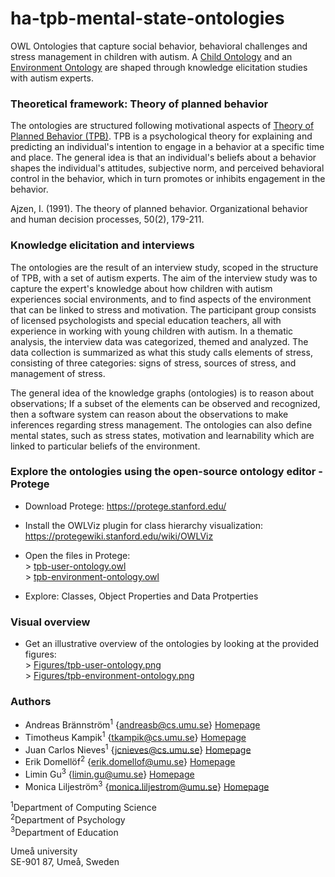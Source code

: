 # ha-tpb-mental-state-ontologies

OWL Ontologies that capture social behavior, behavioral challenges and stress management in children with autism. A [Child Ontology](https://github.com/Interactive-Intelligent-Systems/ha-tpb-mental-state-ontologies/blob/main/TURTLE-Syntax/tpb-user-ontology-TURTLE-Syntax.owl) and an [Environment Ontology](https://github.com/Interactive-Intelligent-Systems/ha-tpb-mental-state-ontologies/blob/main/TURTLE-Syntax/tpb-environment-ontology-TURTLE-Syntax.owl) are shaped through knowledge elicitation studies with autism experts. 

### Theoretical framework: Theory of planned behavior

The ontologies are structured following motivational aspects of [Theory of Planned Behavior (TPB)](https://en.wikipedia.org/wiki/Theory_of_planned_behavior). TPB is a psychological theory for explaining and predicting an individual's intention to engage in a behavior at a specific time and place. The general idea is that an individual's beliefs about a behavior shapes the individual's attitudes, subjective norm, and perceived behavioral control in the behavior, which in turn promotes or inhibits engagement in the behavior.

Ajzen, I. (1991). The theory of planned behavior. Organizational behavior and human decision processes, 50(2), 179-211.

### Knowledge elicitation and interviews

The ontologies are the result of an interview study, scoped in the structure of TPB, with a set of autism experts. The aim of the interview study was to capture the expert's knowledge about how children with autism experiences social environments, and to find aspects of the environment that can be linked to stress and motivation. The participant group consists of licensed psychologists and special education teachers, all with experience in working with young children with autism. In a thematic analysis, the interview data was categorized, themed and analyzed. The data collection is summarized as what this study calls elements of stress, consisting of three categories: signs of stress, sources of stress, and management of stress.

The general idea of the knowledge graphs (ontologies) is to reason about observations; If a subset of the elements can be observed and recognized, then a software system can reason about the observations to make inferences regarding stress management. The ontologies can also define mental states, such as stress states, motivation and learnability which are linked to particular beliefs of the environment.

### Explore the ontologies using the open-source ontology editor - Protege

* Download Protege: https://protege.stanford.edu/
* Install the OWLViz plugin for class hierarchy visualization: https://protegewiki.stanford.edu/wiki/OWLViz

* Open the files in Protege: 
<br/> > [tpb-user-ontology.owl](https://github.com/Interactive-Intelligent-Systems/ha-tpb-mental-state-ontologies/blob/main/TURTLE-Syntax/tpb-user-ontology-TURTLE-Syntax.owl)
<br/> > [tpb-environment-ontology.owl](https://github.com/Interactive-Intelligent-Systems/ha-tpb-mental-state-ontologies/blob/main/TURTLE-Syntax/tpb-environment-ontology-TURTLE-Syntax.owl)

* Explore: Classes, Object Properties and Data Protperties

### Visual overview

* Get an illustrative overview of the ontologies by looking at the provided figures: 
<br/> > [Figures/tpb-user-ontology.png](https://github.com/Interactive-Intelligent-Systems/ha-tpb-mental-state-ontologies/blob/main/Figures/tpb-user-ontology.png)
<br/> > [Figures/tpb-environment-ontology.png](https://github.com/Interactive-Intelligent-Systems/ha-tpb-mental-state-ontologies/blob/main/Figures/tpb-environment-ontology.png)

### Authors

* Andreas Brännström<sup>1</sup> {andreasb@cs.umu.se} [Homepage](https://people.cs.umu.se/andreasb/)
* Timotheus Kampik<sup>1</sup> {tkampik@cs.umu.se} [Homepage](https://www.umu.se/en/staff/timotheus-kampik/)
* Juan Carlos Nieves<sup>1</sup> {jcnieves@cs.umu.se} [Homepage](https://www.umu.se/en/staff/juan-carlos-nieves/)
* Erik Domellöf<sup>2</sup> {erik.domellof@umu.se} [Homepage](https://www.umu.se/en/staff/erik-domellof/)
* Limin Gu<sup>3</sup> {limin.gu@umu.se} [Homepage](https://www.umu.se/en/staff/limin-gu/)
* Monica Liljeström<sup>3</sup> {monica.liljestrom@umu.se} [Homepage](https://www.umu.se/en/staff/monica-liljestrom/)

<sup>1</sup>Department of Computing Science<br/>
<sup>2</sup>Department of Psychology<br/>
<sup>3</sup>Department of Education

Umeå university  
SE-901 87, Umeå, Sweden  
